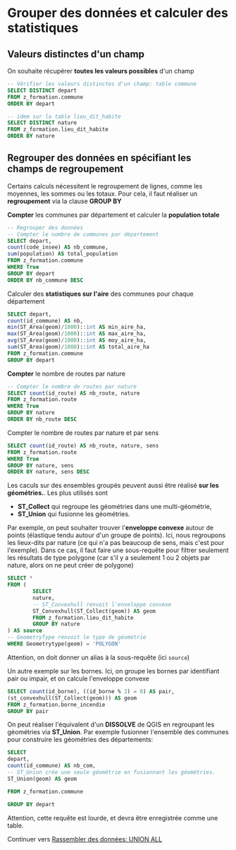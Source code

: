 # Grouper des données et calculer des statistiques

## Valeurs distinctes d'un champ

On souhaite récupérer **toutes les valeurs possibles** d'un champ

```sql
-- Vérifier les valeurs distinctes d'un champ: table commune
SELECT DISTINCT depart
FROM z_formation.commune
ORDER BY depart

-- idem sur la table lieu_dit_habite
SELECT DISTINCT nature
FROM z_formation.lieu_dit_habite
ORDER BY nature
```


## Regrouper des données en spécifiant les champs de regroupement

Certains calculs nécessitent le regroupement de lignes, comme les moyennes, les sommes ou les totaux. Pour cela, il faut réaliser un **regroupement** via la clause **GROUP BY**

**Compter** les communes par département et calculer la **population totale**

```sql
-- Regrouper des données
-- Compter le nombre de communes par département
SELECT depart,
count(code_insee) AS nb_commune,
sum(population) AS total_population
FROM z_formation.commune
WHERE True
GROUP BY depart
ORDER BY nb_commune DESC
```

Calculer des **statistiques sur l'aire** des communes pour chaque département


```sql
SELECT depart,
count(id_commune) AS nb,
min(ST_Area(geom)/1000)::int AS min_aire_ha,
max(ST_Area(geom)/1000)::int AS max_aire_ha,
avg(ST_Area(geom)/1000)::int AS moy_aire_ha,
sum(ST_Area(geom)/1000)::int AS total_aire_ha
FROM z_formation.commune
GROUP BY depart
```

**Compter** le nombre de routes par nature

```sql
-- Compter le nombre de routes par nature
SELECT count(id_route) AS nb_route, nature
FROM z_formation.route
WHERE True
GROUP BY nature
ORDER BY nb_route DESC
```

Compter le nombre de routes par nature et par sens

```sql
SELECT count(id_route) AS nb_route, nature, sens
FROM z_formation.route
WHERE True
GROUP BY nature, sens
ORDER BY nature, sens DESC
```

Les caculs sur des ensembles groupés peuvent aussi être réalisé **sur les géométries.**. Les plus utilisés sont

* **ST_Collect** qui regroupe les géométries dans une multi-géométrie,
* **ST_Union** qui fusionne les géométries.

Par exemple, on peut souhaiter trouver l'**enveloppe convexe** autour de points (élastique tendu autour d'un groupe de points). Ici, nous regroupons les lieux-dits par nature (ce qui n'a pas beaucoup de sens, mais c'est pour l'exemple). Dans ce cas, il faut faire une sous-requête pour filtrer seulement les résultats de type polygone (car s'il y a seulement 1 ou 2 objets par nature, alors on ne peut créer de polygone)


```sql
SELECT *
FROM (
        SELECT
        nature,
        -- ST_Convexhull renvoit l'enveloppe convexe
        ST_Convexhull(ST_Collect(geom)) AS geom
        FROM z_formation.lieu_dit_habite
        GROUP BY nature
) AS source
-- GeometryType renvoit le type de géométrie
WHERE Geometrytype(geom) = 'POLYGON'
```

Attention, on doit donner un alias à la sous-requête (ici `source`)


Un autre exemple sur les bornes. Ici, on groupe les bornes par identifiant pair ou impair, et on calcule l'enveloppe convexe

```sql
SELECT count(id_borne), ((id_borne % 2) = 0) AS pair,
(st_convexhull(ST_Collect(geom))) AS geom
FROM z_formation.borne_incendie
GROUP BY pair
```


On peut réaliser l'équivalent d'un **DISSOLVE** de QGIS en regroupant les géométries via **ST_Union**. Par exemple fusionner l'ensemble des communes pour construire les géométries des départements:

```sql
SELECT
depart,
count(id_commune) AS nb_com,
-- ST_Union crée une seule géométrie en fusionnant les géométries.
ST_Union(geom) AS geom

FROM z_formation.commune

GROUP BY depart
```

Attention, cette requête est lourde, et devra être enregistrée comme une table.

Continuer vers [Rassembler des données: UNION ALL](./union.md)

